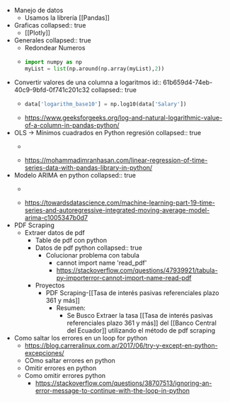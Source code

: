 - Manejo de datos
	- Usamos la librería [[Pandas]]
- Graficas
  collapsed:: true
	- [[Plotly]]
- Generales
  collapsed:: true
	- Redondear Numeros
	- ```python
	  import numpy as np
	  myList = list(np.around(np.array(myList),2))
	  ```
- Convertir valores de una columna a logaritmos
  id:: 61b659d4-74eb-40c9-9bfd-0f741c201c32
  collapsed:: true
	- ```python
	  data['logarithm_base10'] = np.log10(data['Salary'])
	  ```
	- https://www.geeksforgeeks.org/log-and-natural-logarithmic-value-of-a-column-in-pandas-python/
- OLS → Mínimos cuadrados en Python regresión 
  collapsed:: true
	- ```python
	  ```
	- https://mohammadimranhasan.com/linear-regression-of-time-series-data-with-pandas-library-in-python/
- Modelo ARIMA en python
  collapsed:: true
	- ```python
	  ```
	- https://towardsdatascience.com/machine-learning-part-19-time-series-and-autoregressive-integrated-moving-average-model-arima-c1005347b0d7
- PDF Scraping
	- Extraer datos de pdf
		- Table de pdf con python
		- Datos de pdf python
		  collapsed:: true
			- Colucionar problema con tabula
				- cannot import name 'read_pdf'
				- https://stackoverflow.com/questions/47939921/tabula-py-importerror-cannot-import-name-read-pdf
		- Proyectos
			- PDF Scraping-[[Tasa de interés pasivas referenciales plazo 361 y más]]
				- Resumen:
					- Se Busco Extraer la tasa [[Tasa de interés pasivas referenciales plazo 361 y más]] del [[Banco Central del Ecuador]] utilizando el método de  pdf scraping
- Como saltar los errores en un loop for python
	- https://blog.carreralinux.com.ar/2017/06/try-y-except-en-python-excepciones/
	- COmo saltar errores en python
	- Omitir errores en python
	- Como omitir errores python
		- https://stackoverflow.com/questions/38707513/ignoring-an-error-message-to-continue-with-the-loop-in-python
